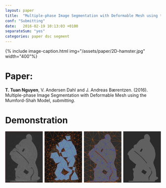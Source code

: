 ```yaml
---
layout: paper
title:  "Multiple-phase Image Segmentation with Deformable Mesh using the Mumford-Shah Model"
conf: "Submitting"
date:   2016-02-19 10:13:03 +0100
separateSum: "yes"
categories: paper dsc segment
---
```


{% include image-caption.html  img="/assets/paper/2D-hamster.jpg" width="400"%}

<!--more-->

# Paper:
**T. Tuan Nguyen**, V. Andersen Dahl and J. Andreas Bærentzen. (2016). Multiple-phase Image Segmentation with Deformable Mesh using the Mumford-Shah Model, *submitting*.

# Demonstration
![](/assets/paper/2D-hamster.jpg)
